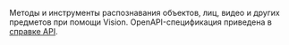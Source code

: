 Методы и инструменты распознавания объектов, лиц, видео и других предметов при помощи Vision. OpenAPI-спецификация приведена в [справке API](/ru/additionals/api/vision-api).